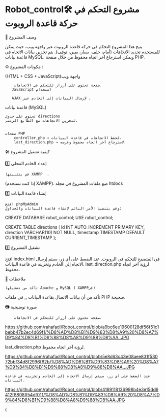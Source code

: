 # Robot_control🛠 مشروع التحكم في حركة قاعدة الروبوت
📌 وصف المشروع

يتيح هذا المشروع التحكم في حركة قاعدة الروبوت عبر واجهة ويب، حيث يمكن للمستخدم تحديد الاتجاهات (أمام، خلف، يسار، يمين، توقف). يتم تخزين بيانات الاتجاه في قاعدة بيانات MySQL، ويمكن استرجاع آخر اتجاه محفوظ من خلال صفحة PHP.


⚙️ مكونات المشروع :

(HTML + CSS + JavaScript)واجهة ويب
       
        
        صفحة تحتوي على أزرار للتحكم في الاتجاهات.
       JavaScript استخدام  
       
       AJAX لإرسال البيانات إلى الخادم عبر .
        

قاعدة بيانات (MySQL)

    تحتوي على جدول directions 
    لتخزين الاتجاهات مع الطابع الزمني.
    
   
    صفحات PHP
        controller_php → لحفظ الاتجاهات في قاعدة البيانات.
        last_direction.php → لاسترجاع آخر اتجاه محفوظ وعرضه.

🛠 كيفية تشغيل المشروع


1️⃣ إعداد الخادم المحلي

    قم بتثبيتها XAMPP  .
  (إذا كنت تستخدم XAMPP). ضع ملفات المشروع في مجلد   htdocs

2️⃣ إنشاء قاعدة البيانات

    افتح phpMyAdmin 
    وقم بتنفيذ الأمر التالي لإنشاء قاعدة البيانات والجداول:

CREATE DATABASE robot_control;
USE robot_control;

CREATE TABLE directions (
    id INT AUTO_INCREMENT PRIMARY KEY,
    direction VARCHAR(10) NOT NULL,
    timestamp TIMESTAMP DEFAULT CURRENT_TIMESTAMP
);

3️⃣ تشغيل المشروع

افتح index.html في المتصفح للتحكم في الروبوت.
    عند الضغط على أي زر، سيتم إرسال الاتجاه إلى الخادم وتخزينه في قاعدة البيانات.
   last_direction.php لرؤية آخر اتجاه محفوظ.

📌 ملاحظات

    تأكد من تشغيلها Apache و MySQL ( XAMPPفي)
تأكد من أن بيانات الاتصال بقاعدة البيانات ,, في ملفات PHP صحيحة.


📷 صورة توضيحية

        صفحة تحتوي على أزرار للتحكم في الاتجاهات.

https://github.com/rahafadl/Robot_control/blob/a9bc6ee19600128df56f51c1bebb47b2ec4d69f1/%D8%AD%D8%B1%D9%83%D8%A9%20%D8%A7%D9%84%D8%B1%D9%88%D8%A8%D9%88%D8%AA..JPG


   last_direction.php لرؤية آخر اتجاه محفوظ.

https://github.com/rahafadl/Robot_control/blob/5e8d63c43e08aee831f53072bbf34d8f2996f62b/%D8%AD%D8%B1%D9%83%D8%A9%20%D8%A7%D9%84%D8%B1%D9%88%D8%A8%D9%88%D8%AA...JPG

    عند الضغط على أي زر، سيتم إرسال الاتجاه إلى الخادم وتخزينه في قاعدة البيانات.

https://github.com/rahafadl/Robot_control/blob/4199118136998b4e3e15dd9412f8808ff54df011/%D8%AD%D8%B1%D9%83%D8%A9%20%D8%A7%D9%84%D8%B1%D9%88%D8%A8%D9%88%D8%AA.JPG

(
